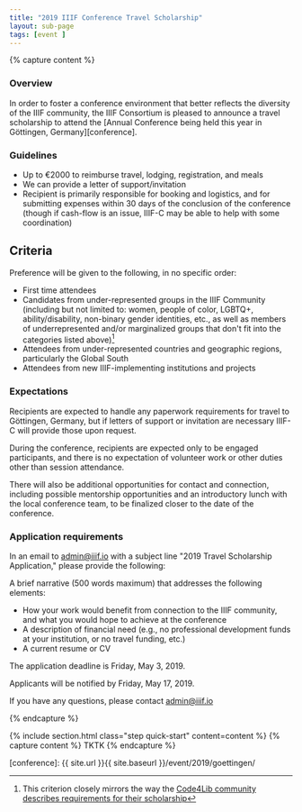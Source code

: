 ```yaml
---
title: "2019 IIIF Conference Travel Scholarship"
layout: sub-page
tags: [event ]
---
```


<!-- {% include section.html class="step community-driven" content=content %} -->

{% capture content %}

### Overview

In order to foster a conference environment that better reflects the diversity of the IIIF community, the IIIF Consortium is pleased to announce a travel scholarship to attend the [Annual Conference being held this year in Göttingen, Germany][conference].

### Guidelines

- Up to €2000 to reimburse travel, lodging, registration, and meals
- We can provide a letter of support/invitation
- Recipient is primarily responsible for booking and logistics, and for submitting expenses within 30 days of the conclusion of the conference (though if cash-flow is an issue, IIIF-C may be able to help with some coordination)  

## Criteria

Preference will be given to the following, in no specific order:

- First time attendees
- Candidates from under-represented groups in the IIIF Community (including but not limited to: women, people of color, LGBTQ+, ability/disability, non-binary gender identities, etc., as well as members of underrepresented and/or marginalized groups that don't fit into the categories listed above)[^code4lib_note]
- Attendees from under-represented countries and geographic regions, particularly the Global South
- Attendees from new IIIF-implementing institutions and projects

### Expectations

Recipients are expected to handle any paperwork requirements for travel to Göttingen, Germany, but if letters of support or invitation are necessary IIIF-C will provide those upon request.

During the conference, recipients are expected only to be engaged participants, and there is no expectation of volunteer work or other duties other than session attendance.

There will also be additional opportunities for contact and connection, including possible mentorship opportunities and an introductory lunch with the local conference team, to be finalized closer to the date of the conference.

### Application requirements

In an email to [admin@iiif.io](mailto:admin@iiif.io?subject=2019%20Travel%20Scholarship%20Application) with a subject line "2019 Travel Scholarship Application," please provide the following: 

A brief narrative (500 words maximum) that addresses the following elements:

- How your work would benefit from connection to the IIIF community, and what you would hope to achieve at the conference
- A description of financial need (e.g., no professional development funds at your institution, or no travel funding, etc.)
- A current resume or CV


The application deadline is Friday, May 3, 2019.

Applicants will be notified by Friday, May 17, 2019.


If you have any questions, please contact <admin@iiif.io>

[^code4lib_note]: This criterion closely mirrors the way the [Code4Lib community describes requirements for their scholarship](https://wiki.code4lib.org/2018_Scholarship_Documents/Application_form)

{% endcapture %}

{% include section.html class="step quick-start" content=content %}
{% capture content %}
TKTK
{% endcapture %}

[conference]: {{ site.url }}{{ site.baseurl }}/event/2019/goettingen/